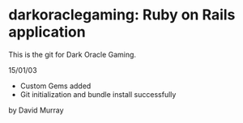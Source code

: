 # darkoraclegaming: Ruby on Rails application

This is the git for Dark Oracle Gaming.

15/01/03
* Custom Gems added
* Git initialization and bundle install successfully

by David Murray
